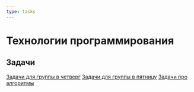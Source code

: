 ```yaml
---
type: tasks
---
```


# Технологии программирования

## Задачи

[Задачи для группы в четверг](tasks_fast.md)
[Задачи для группы в пятницу](tasks_slow.md)
[Задачи про алгоритмы](tasks_algs.md)
